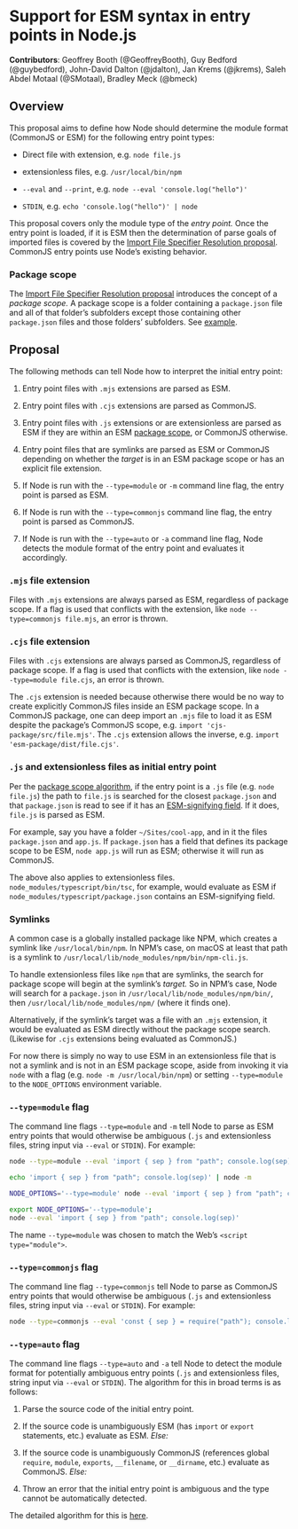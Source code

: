 # Support for ESM syntax in entry points in Node.js

**Contributors**: Geoffrey Booth (@GeoffreyBooth), Guy Bedford (@guybedford), John-David Dalton (@jdalton), Jan Krems (@jkrems), Saleh Abdel Motaal (@SMotaal), Bradley Meck (@bmeck)

## Overview

This proposal aims to define how Node should determine the module format (CommonJS or ESM) for the following entry point types:

- Direct file with extension, e.g. `node file.js`

- extensionless files, e.g. `/usr/local/bin/npm`

- `--eval` and `--print`, e.g. `node --eval 'console.log("hello")'`

- `STDIN`, e.g. `echo 'console.log("hello")' | node`

This proposal covers only the module type of the _entry point._ Once the entry point is loaded, if it is ESM then the determination of parse goals of imported files is covered by the [Import File Specifier Resolution proposal](https://github.com/GeoffreyBooth/node-import-file-specifier-resolution-proposal/). CommonJS entry points use Node’s existing behavior.

### Package scope

The [Import File Specifier Resolution proposal](https://github.com/GeoffreyBooth/node-import-file-specifier-resolution-proposal/) introduces the concept of a _package scope._ A package scope is a folder containing a `package.json` file and all of that folder’s subfolders except those containing other `package.json` files and those folders’ subfolders. See [example](https://github.com/GeoffreyBooth/node-import-file-specifier-resolution-proposal/#example).

## Proposal

The following methods can tell Node how to interpret the initial entry point:

1. Entry point files with `.mjs` extensions are parsed as ESM.

1. Entry point files with `.cjs` extensions are parsed as CommonJS.

1. Entry point files with `.js` extensions or are extensionless are parsed as ESM if they are within an ESM [package scope](#package-scope), or CommonJS otherwise.

1. Entry point files that are symlinks are parsed as ESM or CommonJS depending on whether the _target_ is in an ESM package scope or has an explicit file extension.

1. If Node is run with the `--type=module` or `-m` command line flag, the entry point is parsed as ESM.

1. If Node is run with the `--type=commonjs` command line flag, the entry point is parsed as CommonJS.

1. If Node is run with the `--type=auto` or `-a` command line flag, Node detects the module format of the entry point and evaluates it accordingly.

### `.mjs` file extension

Files with `.mjs` extensions are always parsed as ESM, regardless of package scope. If a flag is used that conflicts with the extension, like `node --type=commonjs file.mjs`, an error is thrown.

### `.cjs` file extension

Files with `.cjs` extensions are always parsed as CommonJS, regardless of package scope. If a flag is used that conflicts with the extension, like `node --type=module file.cjs`, an error is thrown.

The `.cjs` extension is needed because otherwise there would be no way to create explicitly CommonJS files inside an ESM package scope. In a CommonJS package, one can deep import an `.mjs` file to load it as ESM despite the package’s CommonJS scope, e.g. `import 'cjs-package/src/file.mjs'`. The `.cjs` extension allows the inverse, e.g. `import 'esm-package/dist/file.cjs'`.

### `.js` and extensionless files as initial entry point

Per the [package scope algorithm](https://github.com/GeoffreyBooth/node-import-file-specifier-resolution-proposal/#procedure), if the entry point is a `.js` file (e.g. `node file.js`) the path to `file.js` is searched for the closest `package.json` and that `package.json` is read to see if it has an [ESM-signifying field](https://github.com/GeoffreyBooth/node-import-file-specifier-resolution-proposal/#parsing-packagejson). If it does, `file.js` is parsed as ESM.

For example, say you have a folder `~/Sites/cool-app`, and in it the files `package.json` and `app.js`. If `package.json` has a field that defines its package scope to be ESM, `node app.js` will run as ESM; otherwise it will run as CommonJS.

The above also applies to extensionless files. `node_modules/typescript/bin/tsc`, for example, would evaluate as ESM if `node_modules/typescript/package.json` contains an ESM-signifying field.

### Symlinks

A common case is a globally installed package like NPM, which creates a symlink like `/usr/local/bin/npm`. In NPM’s case, on macOS at least that path is a symlink to `/usr/local/lib/node_modules/npm/bin/npm-cli.js`.

To handle extensionless files like `npm` that are symlinks, the search for package scope will begin at the symlink’s _target._ So in NPM’s case, Node will search for a `package.json` in `/usr/local/lib/node_modules/npm/bin/`, then `/usr/local/lib/node_modules/npm/` (where it finds one).

Alternatively, if the symlink’s target was a file with an `.mjs` extension, it would be evaluated as ESM directly without the package scope search. (Likewise for `.cjs` extensions being evaluated as CommonJS.)

For now there is simply no way to use ESM in an extensionless file that is not a symlink and is not in an ESM package scope, aside from invoking it via `node` with a flag (e.g. `node -m /usr/local/bin/npm`) or setting `--type=module` to the `NODE_OPTIONS` environment variable.

### `--type=module` flag

The command line flags `--type=module` and `-m` tell Node to parse as ESM entry points that would otherwise be ambiguous (`.js` and extensionless files, string input via `--eval` or `STDIN`). For example:

```bash
node --type=module --eval 'import { sep } from "path"; console.log(sep)'

echo 'import { sep } from "path"; console.log(sep)' | node -m

NODE_OPTIONS='--type=module' node --eval 'import { sep } from "path"; console.log(sep)'

export NODE_OPTIONS='--type=module';
node --eval 'import { sep } from "path"; console.log(sep)'
```

The name `--type=module` was chosen to match the Web’s `<script type="module">`.

### `--type=commonjs` flag

The command line flag `--type=commonjs` tell Node to parse as CommonJS entry points that would otherwise be ambiguous (`.js` and extensionless files, string input via `--eval` or `STDIN`). For example:

```bash
node --type=commonjs --eval 'const { sep } = require("path"); console.log(sep)'
```

### `--type=auto` flag

The command line flags `--type=auto` and `-a` tell Node to detect the module format for potentially ambiguous entry points (`.js` and extensionless files, string input via `--eval` or `STDIN`). The algorithm for this in broad terms is as follows:

1. Parse the source code of the initial entry point.

2. If the source code is unambiguously ESM (has `import` or `export` statements, etc.) evaluate as ESM. *Else:*

3. If the source code is unambiguously CommonJS (references global `require`, `module`, `exports`, `__filename`, or `__dirname`, etc.) evaluate as CommonJS. *Else:*

4. Throw an error that the initial entry point is ambiguous and the type cannot be automatically detected.

The detailed algorithm for this is [here](./type-auto-algorithm.md).
